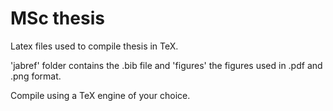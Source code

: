 # MSc thesis

Latex files used to compile thesis in TeX. 

'jabref' folder contains the .bib file and 'figures' the figures used in .pdf and .png format. 

Compile using a TeX engine of your choice.
